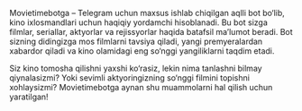 Movietimebotga – Telegram uchun maxsus ishlab chiqilgan aqlli bot bo‘lib, kino ixlosmandlari uchun haqiqiy yordamchi hisoblanadi. Bu bot sizga filmlar, seriallar, aktyorlar va rejissyorlar haqida batafsil ma’lumot beradi. Bot sizning didingizga mos filmlarni tavsiya qiladi, yangi premyeralardan xabardor qiladi va kino olamidagi eng so‘nggi yangiliklarni taqdim etadi.

Siz kino tomosha qilishni yaxshi ko‘rasiz, lekin nima tanlashni bilmay qiynalasizmi? Yoki sevimli aktyoringizning so‘nggi filmini topishni xohlaysizmi? Movietimebotga aynan shu muammolarni hal qilish uchun yaratilgan!

